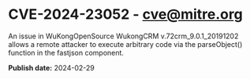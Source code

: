 # CVE-2024-23052 - cve@mitre.org

An issue in WuKongOpenSource WukongCRM v.72crm_9.0.1_20191202 allows a remote attacker to execute arbitrary code via the parseObject() function in the fastjson component.

**Publish date:** 2024-02-29
